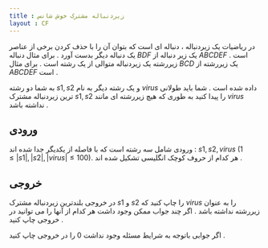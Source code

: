 ```yaml
---
title : زیردنباله مشترک خوش شانس
layout : CF
---
```

در ریاضیات یک زیردنباله
،
دنباله ای است که بتوان آن را با حذف کردن برخی از عناصر یک دنباله دیگر بدست آورد
.
برای مثال دنباله
$BDF$
یک زیر دنباله از
$ABCDEF$
است
.
زیررشته یک زیردنباله متوالی از یک رشته است
.
برای مثال
$BCD$
یک زیررشته از 
$ABCDEF$
است
.

به شما دو رشته 
$s1 , s2$
 و یک رشته دیگر به نام
 $virus$
 داده شده است
 .
 شما باید طولانی ترین زیردنباله مشترک 
 $s1 , s2$
 را پیدا کنید به طوری که هیچ زیررشته ای مانند
 $virus$
 نداشته باشد
 .
 
 ## ورودی
 
 ورودی شامل سه رشته است که با فاصله از یکدیگر جدا شده اند
 :
 $s1 , s2 , virus$
 $(1 \le |s1|,|s2|,|virus| \le 100)$.
 هر کدام از حروف کوچک انگلیسی تشکیل شده اند
 .
 
 ## خروجی
 
 در خروجی بلندترین زیردنباله مشترک
 $s1$
 و
 $s2$
 را چاپ کنید که
 $virus$
 را به عنوان زیررشته نداشته باشد
 .
 اگر چند جواب ممکن وجود داشت هر کدام از آنها را می توانید در خروجی چاپ کنید
 .
 
 اگر جوابی باتوجه به شرایط مسئله وجود نداشت
 $0$
 را در خروجی چاپ کنید
 .
 

